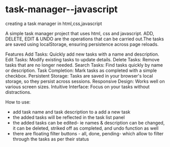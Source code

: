 # task-manager--javascript
creating a task manager in html,css,javascript

A simple task manager project that uses html, css and javascript.
ADD, DELETE, EDIT & UNDO are the operations that can be carried out.The tasks are saved using localStorage, ensuring persistence across page reloads.

Features
Add Tasks: Quickly add new tasks with a name and description.
Edit Tasks: Modify existing tasks to update details.
Delete Tasks: Remove tasks that are no longer needed.
Search Tasks: Find tasks quickly by name or description.
Task Completion: Mark tasks as completed with a simple checkbox.
Persistent Storage: Tasks are saved in your browser's local storage, so they persist across sessions.
Responsive Design: Works well on various screen sizes.
Intuitive Interface: Focus on your tasks without distractions.

How to use:
* add task name and task description to a add a new task
* the added tasks will be reflected in the task list panel
* the added tasks can be edited- ie names & description can be changed, it can be deleted, striked off as completed, and undo function as well
* there are floating filter buttons - all, done, pending- which allow to filter through the tasks as per their status
